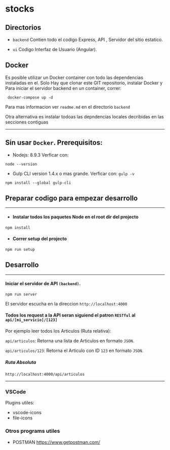 # stocks

## Directorios

- `backend` Contien todo el codigo Express, API , Servidor del sitio estatico.

- `ui` Codigo Interfaz de Usuario (Angular).

## Docker
Es posible utilizar un Docker container con todo las dependencias instaladas en el.
Solo Hay que clonar este GIT repositorio, instalar Docker y 
Para iniciar el servidor backend en un container, correr: 

```
 docker-compose up -d
```

Para mas informacion ver `readme.md` en el directorio `backend`

Otra alternativa es instalar todoas las depndencias locales decribidas en las secciones contiguas

-----------
## Sin usar `Docker`. Prerequisitos:
- Nodejs: 8.9.3 Verficar con:

`node --version`

- Gulp CLI version 1.4.x o mas grande. Verficar con: `gulp -v`


`npm install --global gulp-cli`


## Preparar codigo para empezar desarrollo
----

* #### Instalar todos los paquetes Node en el root dir del projecto

`npm install`

* #### Correr setup del projecto

`npm run setup`


## Desarrollo
-----

#### Iniciar el servidor de API `(backend)`. 

`npm run server`

El servidor escucha en la direccion `http://localhost:4000`

#### Todos los request a la API seran siguiend el patron `RESTful` al `api/[mi_servicio]/[123]`

Por ejemplo leer todos los Articulos (Ruta relativa):

`api/articulos`: Retorna una lista de Articulos en formato `JSON`.

`api/articulos/123`: Retorna el Articulo con ID `123` en formato `JSON`.

##### Ruta Absoluta

`http://localhost:4000/api/articulos`



-----
### VSCode 
Plugins utiles:
* vscode-icons
* file-icons

### Otros programs utiles
*  POSTMAN https://www.getpostman.com/

